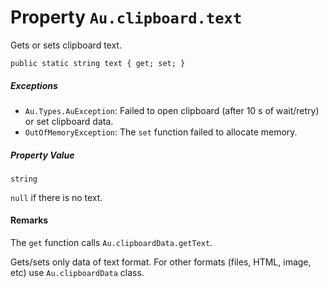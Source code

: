 # Property `Au.clipboard.text`

Gets or sets clipboard text.

```
public static string text { get; set; }
```

##### Exceptions

- `Au.Types.AuException`:
    Failed to open clipboard (after 10 s of wait/retry) or set clipboard data.
- `OutOfMemoryException`:
    The `set` function failed to allocate memory.

##### Property Value

`string`

`null` if there is no text.

#### Remarks

The `get` function calls `Au.clipboardData.getText`.

Gets/sets only data of text format. For other formats (files, HTML, image, etc) use `Au.clipboardData` class.